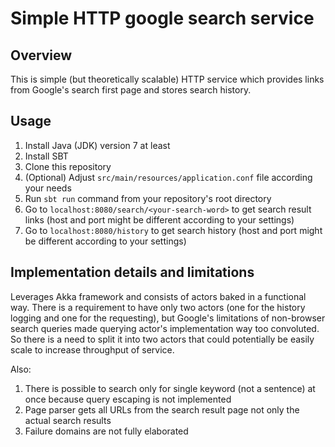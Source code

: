 # Simple HTTP google search service

## Overview
This is simple (but theoretically scalable) HTTP service which provides links from Google's search
first page and stores search history.

## Usage
1. Install Java (JDK) version 7 at least
1. Install SBT
1. Clone this repository
1. (Optional) Adjust `src/main/resources/application.conf` file according your needs
1. Run `sbt run` command from your repository's root directory
1. Go to `localhost:8080/search/<your-search-word>` to get search result links (host and port might
be different according to your settings)
1. Go to `localhost:8080/history` to get search history (host and port might be different
according to your settings)

## Implementation details and limitations
Leverages Akka framework and consists of actors baked in a functional way. There is a requirement
to have only two actors (one for the history logging and one for the requesting), but Google's
limitations of non-browser search queries made querying actor's implementation way too convoluted.
So there is a need to split it into two actors that could potentially be easily scale to increase
throughput of service.

Also:
1. There is possible to search only for single keyword (not a sentence) at once because query
escaping is not implemented
1. Page parser gets all URLs from the search result page not only the actual search results
1. Failure domains are not fully elaborated
